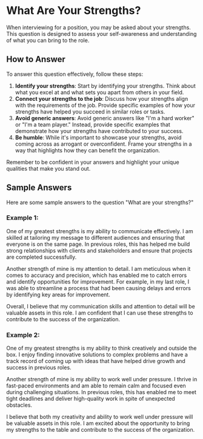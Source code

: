 What Are Your Strengths?
=============================================

When interviewing for a position, you may be asked about your strengths. This question is designed to assess your self-awareness and understanding of what you can bring to the role.

How to Answer
-------------

To answer this question effectively, follow these steps:

1. **Identify your strengths**: Start by identifying your strengths. Think about what you excel at and what sets you apart from others in your field.
2. **Connect your strengths to the job**: Discuss how your strengths align with the requirements of the job. Provide specific examples of how your strengths have helped you succeed in similar roles or tasks.
3. **Avoid generic answers**: Avoid generic answers like "I'm a hard worker" or "I'm a team player." Instead, provide specific examples that demonstrate how your strengths have contributed to your success.
4. **Be humble**: While it's important to showcase your strengths, avoid coming across as arrogant or overconfident. Frame your strengths in a way that highlights how they can benefit the organization.

Remember to be confident in your answers and highlight your unique qualities that make you stand out.

Sample Answers
--------------

Here are some sample answers to the question "What are your strengths?"

### Example 1:

One of my greatest strengths is my ability to communicate effectively. I am skilled at tailoring my message to different audiences and ensuring that everyone is on the same page. In previous roles, this has helped me build strong relationships with clients and stakeholders and ensure that projects are completed successfully.

Another strength of mine is my attention to detail. I am meticulous when it comes to accuracy and precision, which has enabled me to catch errors and identify opportunities for improvement. For example, in my last role, I was able to streamline a process that had been causing delays and errors by identifying key areas for improvement.

Overall, I believe that my communication skills and attention to detail will be valuable assets in this role. I am confident that I can use these strengths to contribute to the success of the organization.

### Example 2:

One of my greatest strengths is my ability to think creatively and outside the box. I enjoy finding innovative solutions to complex problems and have a track record of coming up with ideas that have helped drive growth and success in previous roles.

Another strength of mine is my ability to work well under pressure. I thrive in fast-paced environments and am able to remain calm and focused even during challenging situations. In previous roles, this has enabled me to meet tight deadlines and deliver high-quality work in spite of unexpected obstacles.

I believe that both my creativity and ability to work well under pressure will be valuable assets in this role. I am excited about the opportunity to bring my strengths to the table and contribute to the success of the organization.
